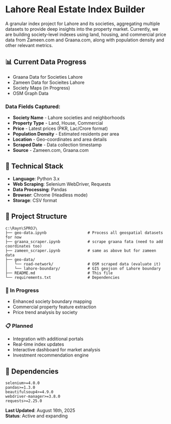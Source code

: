 # Lahore Real Estate Index Builder

A granular index project for Lahore and its societies, aggregating multiple datasets to provide deep insights into the property market. Currently, we are building society-level indexes using land, housing, and commercial price data from Zameen.com and Graana.com, along with population density and other relevant metrics.

## 📊 Current Data Progress

- Graana Data for Societies Lahore
- Zameen Data for Socieites Lahore
- Society Maps (in Progress)
- OSM Graph Data


### Data Fields Captured:
- **Society Name** - Lahore societies and neighborhoods
- **Property Type** - Land, House, Commercial
- **Price** - Latest prices (PKR, Lac/Crore format)
- **Population Density** - Estimated residents per area
- **Location** - Geo-coordinates and area details
- **Scraped Date** - Data collection timestamp
- **Source** - Zameen.com, Graana.com

## 🔧 Technical Stack

- **Language**: Python 3.x
- **Web Scraping**: Selenium WebDriver, Requests
- **Data Processing**: Pandas
- **Browser**: Chrome (Headless mode)
- **Storage**: CSV format

## 📁 Project Structure

```
c:\Rayn\SPROJ\
├── geo-data.ipynb                  # Process all geospatial datasets for now
├── graana_scraper.ipynb            # scrape graana fata (need to add coordinates too)
├── zameen_scraper.ipynb            # same as above but for zameen data
├── geo-data/
│   └── road-network/               # OSM scraped data (evaluate it)
│   └── lahore-boundary/            # GIS geojson of Lahore boundary
├── README.md                       # This file
└── requirements.txt                # Dependencies
```

### 🔄 In Progress
- Enhanced society boundary mapping
- Commercial property feature extraction
- Price trend analysis by society

### 📋 Planned
- Integration with additional portals
- Real-time index updates
- Interactive dashboard for market analysis
- Investment recommendation engine


## 🔧 Dependencies

```
selenium>=4.0.0
pandas>=1.3.0
beautifulsoup4>=4.9.0
webdriver-manager>=3.8.0
requests>=2.25.0
```



**Last Updated**: August 16th, 2025  
**Status**: Active and expanding  

